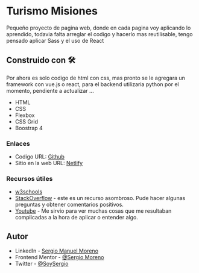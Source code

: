 # Turismo Misiones

Pequeño proyecto de pagina web, donde en cada pagina voy aplicando lo aprendido, todavia falta arreglar el codigo y hacerlo mas reutilisable, tengo pensado aplicar Sass y el uso de React


## Construido con 🛠️

Por ahora es solo codigo de html con css, mas pronto se le agregara un framework con vue.js o react, para el backend utilizaria python por el momento, pendiente a actualizar ...
- HTML
- CSS
- Flexbox
- CSS Grid
- Boostrap 4

### Enlaces

- Codigo URL: [Github](https://github.com/SergioMMoreno/Mi-Misiones-Turismo)
- Sitio en la web URL: [Netlify](https://friendly-kare-f989f1.netlify.app/)

### Recursos útiles

- [w3schools](https://www.w3schools.com/)
- [StackOverflow](https://stackoverflow.com/) - este es un recurso asombroso. Pude hacer algunas preguntas y obtener comentarios positivos.
- [Youtube](https://www.youtube.com/) - Me sirvio para ver muchas cosas que me resultaban complicadas a la hora de aplicar o entender algo.


## Autor

- LinkedIn - [Sergio Manuel Moreno](https://www.linkedin.com/in/sergiomanuelmoreno0/)
- Frontend Mentor - [@Sergio Moreno](https://www.frontendmentor.io/profile/SergioMMoreno)
- Twitter - [@SoySergio](https://twitter.com/SoyNeroo)
